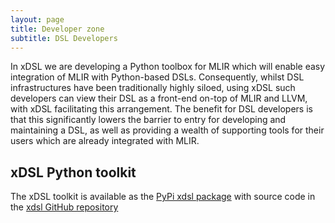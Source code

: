 ```yaml
---
layout: page
title: Developer zone
subtitle: DSL Developers
---
```


In xDSL we are developing a Python toolbox for MLIR which will enable easy integration of MLIR with Python-based DSLs. Consequently, whilst DSL infrastructures have been traditionally highly siloed, using xDSL such developers can view their DSL as a front-end on-top of MLIR and LLVM, with xDSL facilitating this arrangement. The benefit for DSL developers is that this significantly lowers the barrier to entry for developing and maintaining a DSL, as well as providing a wealth of supporting tools for their users which are already integrated with MLIR.

## xDSL Python toolkit

The xDSL toolkit is available as the [PyPi xdsl package](https://pypi.org/project/xdsl/) with source code in the [xdsl GitHub repository](https://github.com/xdslproject/xdsl)
